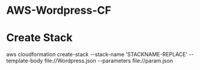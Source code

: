 # AWS-Wordpress-CF
<h1>Create Stack</h1>

aws cloudformation create-stack --stack-name 'STACKNAME-REPLACE' --template-body file://Wordpress.json --parameters file://param.json
